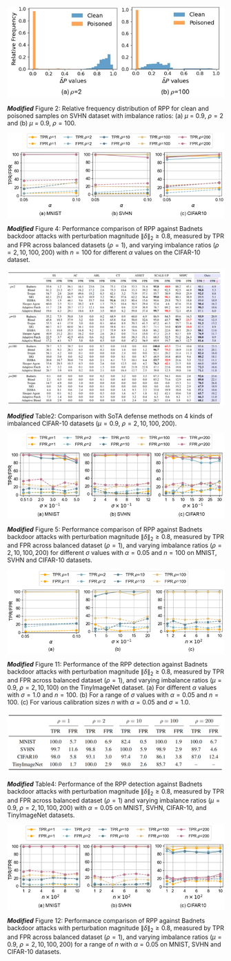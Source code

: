 ![](Figures/fig5.png)

***Modified*** Figure 2: Relative frequency distribution of RPP for clean and poisoned samples on SVHN dataset with imbalance ratios: (a) $\mu$ = 0.9, $\rho = 2$  and (b) $\mu$ = 0.9, $\rho = 100$.

![](Figures/fig8.png)

***Modified*** Figure 4: Performance comparison of RPP against Badnets backdoor attacks with perturbation magnitude 
$\|\delta\|_2 \geq 0.8$, measured by TPR and FPR across balanced datasets ($\rho = 1$), and varying 
imbalance ratios ($\rho = 2, 10, 100, 200$) with $n = 100$ for different $\alpha$ values on the CIFAR-10 dataset.

![](Tables/Table2.PNG)

***Modified*** Table2: Comparison with SoTA defense methods on 4 kinds of imbalanced CIFAR-10 datasets ($\mu = 0.9$, $\rho = 2, 10, 100, 200$).


![](Figures/fig9.png)

***Modified*** Figure 5: Performance comparison of RPP against Badnets backdoor attacks with perturbation magnitude 
$\|\delta\|_2 \geq 0.8$, measured by TPR and FPR across balanced dataset ($\rho = 1$), and varying 
imbalance ratios ($\rho = 2, 10, 100, 200$) for different $\sigma$ values with $\alpha = 0.05$ and 
$n = 100$ on MNIST, SVHN and CIFAR-10 datasets.


![](Figures/appendix_tinyimagenet.png)

***Modified*** Figure 11: Performance of the RPP detection against Badnets backdoor attacks with perturbation magnitude 
$\|\delta\|_2 \geq 0.8$, measured by TPR and FPR across balanced dataset ($\rho = 1$), and varying 
imbalance ratios ($\mu = 0.9$, $\rho = 2, 10, 100$) on the TinyImageNet dataset.  (a) For different $\alpha$ values with $\sigma = 1.0$ and $n = 100$.  (b) For a range of $\sigma$ values with $\alpha = 0.05$ and $n = 100$.  (c) For various calibration sizes $n$ with $\alpha = 0.05$ and $\sigma = 1.0$.

![](Tables/Table4.PNG)

***Modified*** Table4: Performance of the RPP detection against Badnets backdoor attacks with 
perturbation magnitude $\|\delta\|_2 \geq 0.8$, measured by TPR and FPR across balanced dataset 
($\rho = 1$) and varying imbalance ratios ($\mu = 0.9$, $\rho = 2, 10, 100, 200$) with 
$\alpha = 0.05$ on MNIST, SVHN, CIFAR-10, and TinyImageNet datasets.


![](Figures/fig10.png)

***Modified*** Figure 12: Performance comparison of RPP against Badnets backdoor attacks with 
perturbation magnitude $\|\delta\|_2 \geq 0.8$, measured by TPR and FPR across balanced dataset ($\rho = 1$), 
and varying imbalance ratios ($\mu = 0.9$, $\rho = 2, 10, 100, 200$) for a range of $n$ with 
$\alpha = 0.05$ on MNIST, SVHN and CIFAR-10 datasets.



